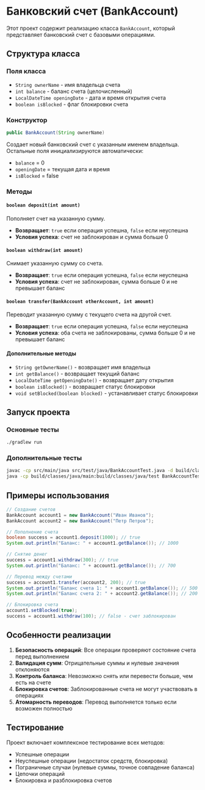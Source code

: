 # Банковский счет (BankAccount)

Этот проект содержит реализацию класса `BankAccount`, который представляет банковский счет с базовыми операциями.

## Структура класса

### Поля класса
- `String ownerName` - имя владельца счета
- `int balance` - баланс счета (целочисленный)
- `LocalDateTime openingDate` - дата и время открытия счета
- `boolean isBlocked` - флаг блокировки счета

### Конструктор
```java
public BankAccount(String ownerName)
```
Создает новый банковский счет с указанным именем владельца. Остальные поля инициализируются автоматически:
- `balance` = 0
- `openingDate` = текущая дата и время
- `isBlocked` = false

### Методы

#### `boolean deposit(int amount)`
Пополняет счет на указанную сумму.
- **Возвращает**: `true` если операция успешна, `false` если неуспешна
- **Условия успеха**: счет не заблокирован и сумма больше 0

#### `boolean withdraw(int amount)`
Снимает указанную сумму со счета.
- **Возвращает**: `true` если операция успешна, `false` если неуспешна
- **Условия успеха**: счет не заблокирован, сумма больше 0 и не превышает баланс

#### `boolean transfer(BankAccount otherAccount, int amount)`
Переводит указанную сумму с текущего счета на другой счет.
- **Возвращает**: `true` если операция успешна, `false` если неуспешна
- **Условия успеха**: оба счета не заблокированы, сумма больше 0 и не превышает баланс

#### Дополнительные методы
- `String getOwnerName()` - возвращает имя владельца
- `int getBalance()` - возвращает текущий баланс
- `LocalDateTime getOpeningDate()` - возвращает дату открытия
- `boolean isBlocked()` - возвращает статус блокировки
- `void setBlocked(boolean blocked)` - устанавливает статус блокировки

## Запуск проекта

### Основные тесты
```bash
./gradlew run
```

### Дополнительные тесты
```bash
javac -cp src/main/java src/test/java/BankAccountTest.java -d build/classes/java/test
java -cp build/classes/java/main:build/classes/java/test BankAccountTest
```

## Примеры использования

```java
// Создание счетов
BankAccount account1 = new BankAccount("Иван Иванов");
BankAccount account2 = new BankAccount("Петр Петров");

// Пополнение счета
boolean success = account1.deposit(1000); // true
System.out.println("Баланс: " + account1.getBalance()); // 1000

// Снятие денег
success = account1.withdraw(300); // true
System.out.println("Баланс: " + account1.getBalance()); // 700

// Перевод между счетами
success = account1.transfer(account2, 200); // true
System.out.println("Баланс счета 1: " + account1.getBalance()); // 500
System.out.println("Баланс счета 2: " + account2.getBalance()); // 200

// Блокировка счета
account1.setBlocked(true);
success = account1.withdraw(100); // false - счет заблокирован
```

## Особенности реализации

1. **Безопасность операций**: Все операции проверяют состояние счета перед выполнением
2. **Валидация сумм**: Отрицательные суммы и нулевые значения отклоняются
3. **Контроль баланса**: Невозможно снять или перевести больше, чем есть на счете
4. **Блокировка счетов**: Заблокированные счета не могут участвовать в операциях
5. **Атомарность переводов**: Перевод выполняется только если возможен полностью

## Тестирование

Проект включает комплексное тестирование всех методов:
- Успешные операции
- Неуспешные операции (недостаток средств, блокировка)
- Пограничные случаи (нулевые суммы, точное совпадение баланса)
- Цепочки операций
- Блокировка и разблокировка счетов 